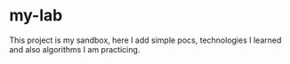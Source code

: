 my-lab
======

This project is my sandbox, here I add simple pocs, technologies I learned and also 
algorithms I am practicing.